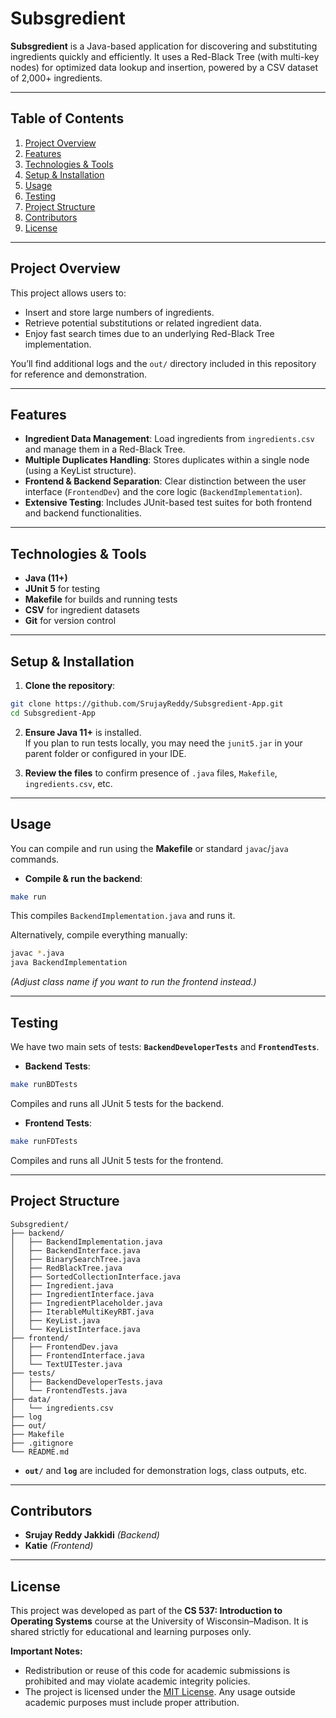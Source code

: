 # Subsgredient

**Subsgredient** is a Java-based application for discovering and substituting ingredients quickly and efficiently. It uses a Red-Black Tree (with multi-key nodes) for optimized data lookup and insertion, powered by a CSV dataset of 2,000+ ingredients.

---

## Table of Contents

1. [Project Overview](#project-overview)  
2. [Features](#features)  
3. [Technologies & Tools](#technologies--tools)  
4. [Setup & Installation](#setup--installation)  
5. [Usage](#usage)  
6. [Testing](#testing)  
7. [Project Structure](#project-structure)  
8. [Contributors](#contributors)  
9. [License](#license)  

---

## Project Overview

This project allows users to:
- Insert and store large numbers of ingredients.
- Retrieve potential substitutions or related ingredient data.
- Enjoy fast search times due to an underlying Red-Black Tree implementation.

You’ll find additional logs and the `out/` directory included in this repository for reference and demonstration.

---

## Features

- **Ingredient Data Management**: Load ingredients from `ingredients.csv` and manage them in a Red-Black Tree.  
- **Multiple Duplicates Handling**: Stores duplicates within a single node (using a KeyList structure).  
- **Frontend & Backend Separation**: Clear distinction between the user interface (`FrontendDev`) and the core logic (`BackendImplementation`).  
- **Extensive Testing**: Includes JUnit-based test suites for both frontend and backend functionalities.

---

## Technologies & Tools

- **Java (11+)**  
- **JUnit 5** for testing  
- **Makefile** for builds and running tests  
- **CSV** for ingredient datasets  
- **Git** for version control  

---

## Setup & Installation

1. **Clone the repository**:

~~~~bash
git clone https://github.com/SrujayReddy/Subsgredient-App.git
cd Subsgredient-App
~~~~

2. **Ensure Java 11+** is installed.  
   If you plan to run tests locally, you may need the `junit5.jar` in your parent folder or configured in your IDE.

3. **Review the files** to confirm presence of `.java` files, `Makefile`, `ingredients.csv`, etc.

---

## Usage

You can compile and run using the **Makefile** or standard `javac`/`java` commands.

- **Compile & run the backend**:

~~~~bash
make run
~~~~

This compiles `BackendImplementation.java` and runs it.

Alternatively, compile everything manually:

~~~~bash
javac *.java
java BackendImplementation
~~~~

*(Adjust class name if you want to run the frontend instead.)*

---

## Testing

We have two main sets of tests: **`BackendDeveloperTests`** and **`FrontendTests`**.

- **Backend Tests**:

~~~~bash
make runBDTests
~~~~

Compiles and runs all JUnit 5 tests for the backend.

- **Frontend Tests**:

~~~~bash
make runFDTests
~~~~

Compiles and runs all JUnit 5 tests for the frontend.

---

## Project Structure

```
Subsgredient/
├── backend/
│   ├── BackendImplementation.java
│   ├── BackendInterface.java
│   ├── BinarySearchTree.java
│   ├── RedBlackTree.java
│   ├── SortedCollectionInterface.java
│   ├── Ingredient.java
│   ├── IngredientInterface.java
│   ├── IngredientPlaceholder.java
│   ├── IterableMultiKeyRBT.java
│   ├── KeyList.java
│   └── KeyListInterface.java
├── frontend/
│   ├── FrontendDev.java
│   ├── FrontendInterface.java
│   └── TextUITester.java
├── tests/
│   ├── BackendDeveloperTests.java
│   └── FrontendTests.java
├── data/
│   └── ingredients.csv
├── log
├── out/
├── Makefile
├── .gitignore
└── README.md
```

- **`out/`** and **`log`** are included for demonstration logs, class outputs, etc.

---

## Contributors

- **Srujay Reddy Jakkidi** *(Backend)*
- **Katie** *(Frontend)*

---

## License

This project was developed as part of the **CS 537: Introduction to Operating Systems** course at the University of Wisconsin–Madison. It is shared strictly for educational and learning purposes only.

**Important Notes:**
- Redistribution or reuse of this code for academic submissions is prohibited and may violate academic integrity policies.
- The project is licensed under the [MIT License](https://opensource.org/licenses/MIT). Any usage outside academic purposes must include proper attribution.
